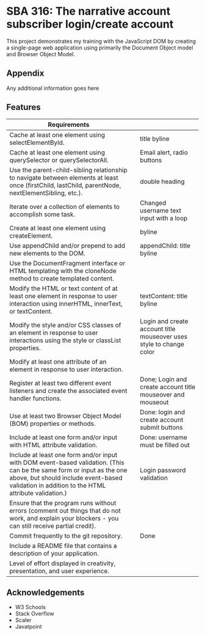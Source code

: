 
# SBA 316: The narrative account subscriber login/create account

This project demonstrates my training with the JavaScript DOM by creating a single-page web application using primarily the Document Object model and Browser Object Model.

## Appendix

Any additional information goes here


## Features


| Requirements |  |  |
| --- | --- | --- |
| Cache at least one element using selectElementById. | | title byline |
| Cache at least one element using querySelector or querySelectorAll. | | Email alert, radio buttons |
| Use the parent-child-sibling relationship to navigate between elements at least once (firstChild, lastChild, parentNode, nextElementSibling, etc.). | | double heading |
| Iterate over a collection of elements to accomplish some task. |  | Changed username text input with a loop |
| Create at least one element using createElement. |  | byline |
| Use appendChild and/or prepend to add new elements to the DOM. |  | appendChild: title byline |
| Use the DocumentFragment interface or HTML templating with the cloneNode method to create templated content. |  |  |
| Modify the HTML or text content of at least one element in response to user interaction using innerHTML, innerText, or textContent. | | textContent: title byline |
| Modify the style and/or CSS classes of an element in response to user interactions using the style or classList properties. |  | Login and create account title mouseover uses style to change color |
| Modify at least one attribute of an element in response to user interaction. |  |  |
| Register at least two different event listeners and create the associated event handler functions. |  | Done; Login and create account title mouseover and mouseout|
| Use at least two Browser Object Model (BOM) properties or methods. |  | Done: login and create account submit buttons |
| Include at least one form and/or input with HTML attribute validation. |  | Done: username must be filled out |
| Include at least one form and/or input with DOM event-based validation. (This can be the same form or input as the one above, but should include event-based validation in addition to the HTML attribute validation.) | | Login password validation |
| Ensure that the program runs without errors (comment out things that do not work, and explain your blockers - you can still receive partial credit). |  |  |
| Commit frequently to the git repository. |  | Done |
| Include a README file that contains a description of your application. |  |  |
| Level of effort displayed in creativity, presentation, and user experience. |  |  |

## Acknowledgements

 - W3 Schools
 - Stack Overflow
 - Scaler
 - Javatpoint

